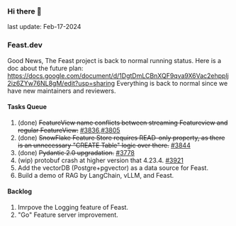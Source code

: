 <!--
**shuchu/shuchu** is a ✨ _special_ ✨ repository because its `README.md` (this file) appears on your GitHub profile.

Here are some ideas to get you started:

- 🔭 I’m currently working on ...
- 🌱 I’m currently learning ...
- 👯 I’m looking to collaborate on ...
- 🤔 I’m looking for help with ...
- 💬 Ask me about ...
- 📫 How to reach me: ...
- 😄 Pronouns: ...
- ⚡ Fun fact: ...
-->

### Hi there 👋
last update: Feb-17-2024

### Feast.dev 
Good News, The Feast project is back to normal running status. Here is a doc about the future plan: https://docs.google.com/document/d/1DgtDmLCBnXQF9qva9X6Vac2ehpplj2iz6ZYw76NL8gM/edit?usp=sharing
Everything is back to normal since we have new maintainers and reviewers. 

#### Tasks Queue 
1. (done) ~~FeatureView name conflicts between streaming Featureview and regular FeatureView:~~ [#3836](https://github.com/feast-dev/feast/issues/3836),[#3805](https://github.com/feast-dev/feast/issues/3805)
2. (done) ~~SnowFlake Feature Store requires READ-only property, as there is an unnecessary "CREATE Table" logic over there.~~ [#3844](https://github.com/feast-dev/feast/issues/3844)
3. (done) ~~Pydantic 2.0 upgradation.~~ [#3778](https://github.com/feast-dev/feast/issues/3778)
3. (wip) protobuf crash at higher version that 4.23.4. [#3921](https://github.com/feast-dev/feast/issues/3921)
5. Add the vectorDB (Postgre+pgvector) as a data source for Feast.
6. Build a demo of RAG by LangChain, vLLM, and Feast.


#### Backlog
1. Imrpove the Logging feature of Feast.
1. "Go" Feature server improvement.


<!--
#### Misc:
1. MIT 6.824 course project
2. C++ server-side programming practice.
3. LangChain (RAG only)
-->


